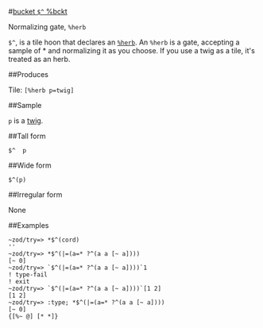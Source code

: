 #[bucket `$^` %bckt](#bckt)

Normalizing gate, `%herb`

`$^`, is a tile hoon that declares an [`%herb`](). An `%herb` is a gate, accepting a sample of * and normalizing it as you choose. If you use a twig as a tile, it's treated as an herb.

##Produces

Tile: `[%herb p=twig]`

##Sample

`p` is a [twig]().

##Tall form

    $^  p

##Wide form

    $^(p)

##Irregular form

None

##Examples

    ~zod/try=> *$^(cord)
    ''
    ~zod/try=> *$^(|=(a=* ?^(a a [~ a])))
    [~ 0]
    ~zod/try=> `$^(|=(a=* ?^(a a [~ a])))`1
    ! type-fail
    ! exit
    ~zod/try=> `$^(|=(a=* ?^(a a [~ a])))`[1 2]
    [1 2]
    ~zod/try=> :type; *$^(|=(a=* ?^(a a [~ a])))
    [~ 0]
    {[%~ @] [* *]}
